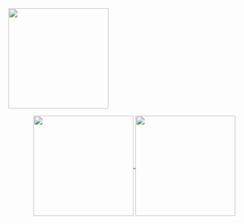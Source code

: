 <!--
**DenizUgur/DenizUgur** is a ✨ _special_ ✨ repository because its `README.md` (this file) appears on your GitHub profile.

Here are some ideas to get you started:

- 🔭 I’m currently working on ...
- 🌱 I’m currently learning ...
- 👯 I’m looking to collaborate on ...
- 🤔 I’m looking for help with ...
- 💬 Ask me about ...
- 📫 How to reach me: ...
- 😄 Pronouns: ...
- ⚡ Fun fact: ...
-->
<a href="hhttps://github.com/ryo-ma/github-profile-trophy">
  <img height="200" align="center" src="https://github-profile-trophy.vercel.app/?username=DenizUgur&theme=onedark&column=7" />
</a>
<p align="center" width="100%">
  <a href="https://git.io/streak-stats">
    <img height="200" align="center" src="http://github-readme-streak-stats.herokuapp.com?user=DenizUgur&theme=radical" />
  </a>
  <a href="https://github.com/anuraghazra/github-readme-stats">
    <img height="200" align="center" src="https://github-readme-stats.vercel.app/api?username=DenizUgur&theme=radical" />
  </a>
</p>
